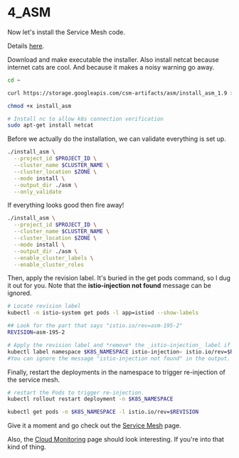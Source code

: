 # 4_ASM
Now let's install the Service Mesh code.

Details [here](https://cloud.google.com/service-mesh/docs/scripted-install/gke-install).

Download and make executable the installer. Also install netcat because internet cats are cool. And because it makes a noisy warning go away. 

```bash
cd ~

curl https://storage.googleapis.com/csm-artifacts/asm/install_asm_1.9 > install_asm

chmod +x install_asm

# Install nc to allow k8s connection verification
sudo apt-get install netcat
```

Before we actually do the installation, we can validate everything is set up. 
```bash
./install_asm \
  --project_id $PROJECT_ID \
  --cluster_name $CLUSTER_NAME \
  --cluster_location $ZONE \
  --mode install \
  --output_dir ./asm \
  --only_validate
```

If everything looks good then fire away!

```bash
./install_asm \
  --project_id $PROJECT_ID \
  --cluster_name $CLUSTER_NAME \
  --cluster_location $ZONE \
  --mode install \
  --output_dir ./asm \
  --enable_cluster_labels \
  --enable_cluster_roles
```

Then, apply the revision label. It's buried in the get pods command, so I dug it out for you. Note that the **istio-injection not found** message can be ignored.

```bash
# Locate revision label
kubectl -n istio-system get pods -l app=istiod --show-labels

## Look for the part that says "istio.io/rev=asm-195-2"
REVISION=asm-195-2

# Apply the revision label and *remove* the _istio-injection_ label if it exists
kubectl label namespace $K8S_NAMESPACE istio-injection- istio.io/rev=$REVISION --overwrite
#You can ignore the message "istio-injection not found" in the output.

```


Finally, restart the deployments in the namespace to trigger re-injection of the service mesh.

```bash
# restart the Pods to trigger re-injection.
kubectl rollout restart deployment -n $K8S_NAMESPACE

kubectl get pods -n $K8S_NAMESPACE -l istio.io/rev=$REVISION
```

Give it a moment and go check out the [Service Mesh](https://console.cloud.google.com/anthos/services) page. 

Also, the [Cloud Monitoring](https://console.cloud.google.com/monitoring) page should look interesting. If you're into that kind of thing. 



